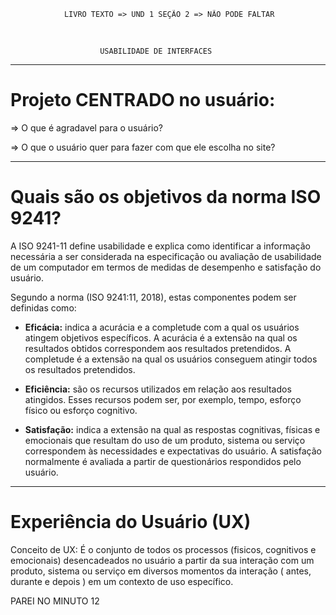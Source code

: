                 LIVRO TEXTO => UND 1 SEÇÃO 2 => NÃO PODE FALTAR

<br>

                        USABILIDADE DE INTERFACES
---
<h1>Projeto CENTRADO no usuário:</h1> 

<p>=> O que é agradavel para o usuário? 
<p>=> O que o usuário quer para fazer com que ele escolha no site?

--- 
<h1>Quais são os objetivos da norma ISO 9241?</h1>

A ISO 9241-11 define usabilidade e explica como identificar a informação necessária a ser considerada na especificação ou avaliação de usabilidade de um computador em termos de medidas de desempenho e satisfação do usuário.

Segundo a norma (ISO 9241:11, 2018), estas componentes podem ser definidas como:

* <b>Eficácia:</b> indica a acurácia e a completude com a qual os usuários atingem objetivos específicos. A acurácia é a extensão na qual os resultados obtidos correspondem aos resultados pretendidos. A completude é a extensão na qual os usuários conseguem atingir todos os resultados pretendidos. 

* <b>Eficiência:</b> são os recursos utilizados em relação aos resultados atingidos. Esses recursos podem ser, por exemplo, tempo, esforço físico ou esforço cognitivo. 

* <b>Satisfação:</b> indica a extensão na qual as respostas cognitivas, físicas e emocionais que resultam do uso de um produto, sistema ou serviço correspondem às necessidades e expectativas do usuário. A satisfação normalmente é avaliada a partir de questionários respondidos pelo usuário.

---
<h1>Experiência do Usuário (UX)</h1>

Conceito de UX: É o conjunto de todos os processos (fisicos, cognitivos e emocionais) desencadeados no usuário a partir da sua interação com um produto, sistema ou serviço em diversos momentos da interação ( antes, durante e depois ) em um contexto de uso específico.



PAREI NO MINUTO 12